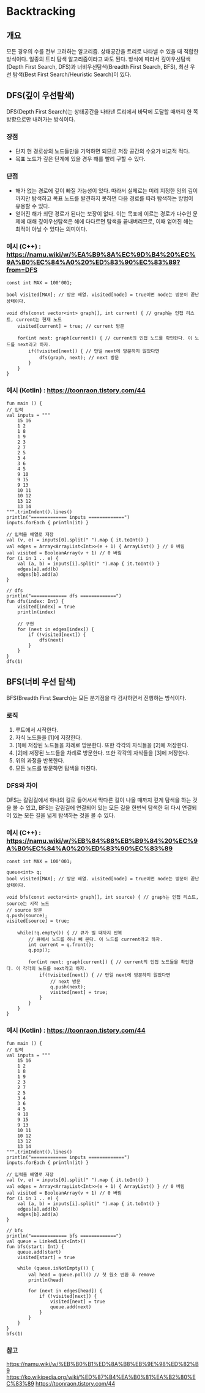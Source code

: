 # Backtracking

## 개요

모든 경우의 수를 전부 고려하는 알고리즘. 상태공간을 트리로 나타낼 수 있을 때 적합한 방식이다. 일종의 트리 탐색 알고리즘이라고 봐도 된다. 방식에 따라서 깊이우선탐색(Depth First Search, DFS)과 너비우선탐색(Breadth First Search, BFS), 최선 우선 탐색(Best First Search/Heuristic Search)이 있다.

## DFS(깊이 우선탐색)
DFS(Depth First Search)는 상태공간을 나타낸 트리에서 바닥에 도달할 때까지 한 쪽 방향으로만 내려가는 방식이다.

### 장점
* 단지 현 경로상의 노드들만을 기억하면 되므로 저장 공간의 수요가 비교적 적다.
* 목표 노드가 깊은 단계에 있을 경우 해를 빨리 구할 수 있다.

### 단점
* 해가 없는 경로에 깊이 빠질 가능성이 있다. 따라서 실제로는 미리 지정한 임의 깊이까지만 탐색하고 목표 노드를 발견하지 못하면 다음 경로를 따라 탐색하는 방법이 유용할 수 있다.
* 얻어진 해가 최단 경로가 된다는 보장이 없다. 이는 목표에 이르는 경로가 다수인 문제에 대해 깊이우선탐색은 해에 다다르면 탐색을 끝내버리므로, 이때 얻어진 해는 최적이 아닐 수 있다는 의미이다.

### 예시 (C++) : https://namu.wiki/w/%EA%B9%8A%EC%9D%B4%20%EC%9A%B0%EC%84%A0%20%ED%83%90%EC%83%89?from=DFS

    const int MAX = 100'001;

    bool visited[MAX]; // 방문 배열. visited[node] = true이면 node는 방문이 끝난 상태이다.
    
    void dfs(const vector<int> graph[], int current) { // graph는 인접 리스트, current는 현재 노드
        visited[current] = true; // current 방문
    
        for(int next: graph[current]) { // current의 인접 노드를 확인한다. 이 노드를 next라고 하자.
            if(!visited[next]) { // 만일 next에 방문하지 않았다면
                dfs(graph, next); // next 방문
            }
        }
    }

### 예시 (Kotlin) : https://toonraon.tistory.com/44

    fun main () {
    // 입력
    val inputs = """
        15 16
        1 2
        1 8
        1 9
        2 3
        2 7
        2 5
        3 4
        3 6
        4 5
        9 10
        9 15
        9 13
        10 11
        10 12
        13 12
        13 14
    """.trimIndent().lines()
    println("============= inputs =============")
    inputs.forEach { println(it) }

    // 입력을 배열로 저장
    val (v, e) = inputs[0].split(" ").map { it.toInt() }
    val edges = Array<ArrayList<Int>>(e + 1) { ArrayList() } // 0 버림
    val visited = BooleanArray(v + 1) // 0 버림
    for (i in 1 .. e) {
        val (a, b) = inputs[i].split(" ").map { it.toInt() }
        edges[a].add(b)
        edges[b].add(a)
    }

    // dfs
    println("============= dfs =============")
    fun dfs(index: Int) {
        visited[index] = true
        println(index)

        // 구현
        for (next in edges[index]) {
            if (!visited[next]) {
                dfs(next)
            }
        }
    }
    dfs(1)


## BFS(너비 우선 탐색)
BFS(Breadth First Search)는 모든 분기점을 다 검사하면서 진행하는 방식이다.

### 로직
1. 루트에서 시작한다.
2. 자식 노드들을 [1]에 저장한다.
3. [1]에 저장된 노드들을 차례로 방문한다. 또한 각각의 자식들을 [2]에 저장한다.
4. [2]에 저장된 노드들을 차례로 방문한다. 또한 각각의 자식들을 [3]에 저장한다.
5. 위의 과정을 반복한다.
6. 모든 노드를 방문하면 탐색을 마친다.

### DFS와 차이
DFS는 갈림길에서 하나의 길로 들어서서 막다른 길이 나올 때까지 깊게 탐색을 하는 것을 볼 수 있고, BFS는 갈림길에 연결되어 있는 모든 길을 한번씩 탐색한 뒤 다시 연결되어 있는 모든 길을 넓게 탐색하는 것을 볼 수 있다.

### 예시 (C++) : https://namu.wiki/w/%EB%84%88%EB%B9%84%20%EC%9A%B0%EC%84%A0%20%ED%83%90%EC%83%89

    const int MAX = 100'001;

    queue<int> q;
    bool visited[MAX]; // 방문 배열. visited[node] = true이면 node는 방문이 끝난 상태이다.
    
    void bfs(const vector<int> graph[], int source) { // graph는 인접 리스트, source는 시작 노드
    // source 방문
    q.push(source);
    visited[source] = true;
    
        while(!q.empty()) { // 큐가 빌 때까지 반복
            // 큐에서 노드를 하나 빼 온다. 이 노드를 current라고 하자.
            int current = q.front();
            q.pop();
    
            for(int next: graph[current]) { // current의 인접 노드들을 확인한다. 이 각각의 노드를 next라고 하자.
                if(!visited[next]) { // 만일 next에 방문하지 않았다면
                    // next 방문
                    q.push(next);
                    visited[next] = true;
                }
            }
        }
    }


### 예시 (Kotlin) : https://toonraon.tistory.com/44

    fun main () {
    // 입력
    val inputs = """
        15 16
        1 2
        1 8
        1 9
        2 3
        2 7
        2 5
        3 4
        3 6
        4 5
        9 10
        9 15
        9 13
        10 11
        10 12
        13 12
        13 14
    """.trimIndent().lines()
    println("============= inputs =============")
    inputs.forEach { println(it) }

    // 입력을 배열로 저장
    val (v, e) = inputs[0].split(" ").map { it.toInt() }
    val edges = Array<ArrayList<Int>>(e + 1) { ArrayList() } // 0 버림
    val visited = BooleanArray(v + 1) // 0 버림
    for (i in 1 .. e) {
        val (a, b) = inputs[i].split(" ").map { it.toInt() }
        edges[a].add(b)
        edges[b].add(a)
    }

    // bfs
    println("============= bfs =============")
    val queue = LinkedList<Int>()
    fun bfs(start: Int) {
        queue.add(start)
        visited[start] = true

        while (queue.isNotEmpty()) {
            val head = queue.poll() // 첫 원소 반환 후 remove
            println(head)

            for (next in edges[head]) {
                if (!visited[next]) {
                    visited[next] = true
                    queue.add(next)
                }
            }
        }
    }
    bfs(1)

### 참고
https://namu.wiki/w/%EB%B0%B1%ED%8A%B8%EB%9E%98%ED%82%B9
https://ko.wikipedia.org/wiki/%ED%87%B4%EA%B0%81%EA%B2%80%EC%83%89
https://toonraon.tistory.com/44